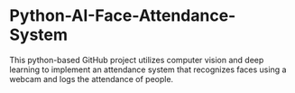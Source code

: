 # Python-AI-Face-Attendance-System
This python-based GitHub project utilizes computer vision and deep learning to implement an attendance system that recognizes faces using a webcam and logs the attendance of people.
